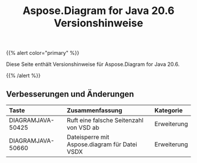 ﻿---
title: Aspose.Diagram for Java 20.6 Versionshinweise
type: docs
weight: 20
url: /de/java/aspose-diagram-for-java-20-6-release-notes/
---
{{% alert color="primary" %}} 

Diese Seite enthält Versionshinweise für Aspose.Diagram for Java 20.6.

{{% /alert %}} 
## **Verbesserungen und Änderungen**

|**Taste**|**Zusammenfassung**|**Kategorie**|
|:- |:- |:- |
|DIAGRAMJAVA-50425|Ruft eine falsche Seitenzahl von VSD ab|Erweiterung|
|DIAGRAMJAVA-50660|Dateisperre mit Aspose.diagram für Datei VSDX|Erweiterung|

